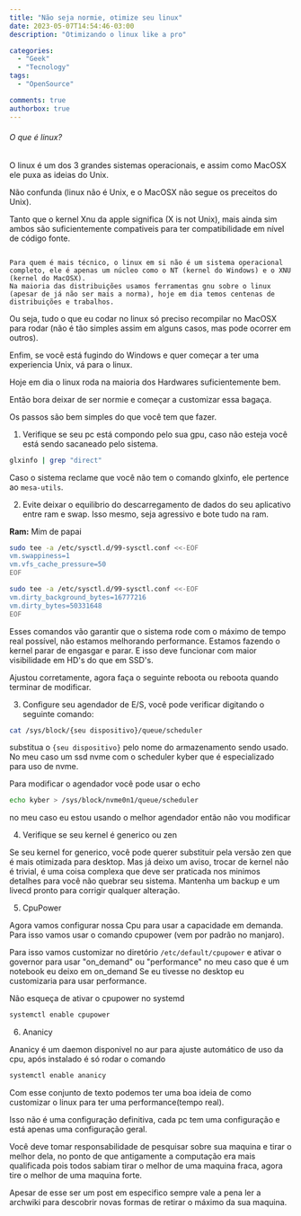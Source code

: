 ```yaml
---
title: "Não seja normie, otimize seu linux"
date: 2023-05-07T14:54:46-03:00
description: "Otimizando o linux like a pro"

categories:
  - "Geek"
  - "Tecnology"
tags:
  - "OpenSource"

comments: true
authorbox: true
---
```


###### O que é linux?
O linux é um dos 3 grandes sistemas operacionais, e assim como MacOSX ele puxa as ideias do Unix.

Não confunda (linux não é Unix, e o MacOSX não segue os preceitos do Unix). 

Tanto que o kernel Xnu da apple significa (X is not Unix), mais ainda sim ambos são suficientemente compativeis para ter compatibilidade em nível de código fonte.

```

Para quem é mais técnico, o linux em si não é um sistema operacional completo, ele é apenas um núcleo como o NT (kernel do Windows) e o XNU (kernel do MacOSX).
Na maioria das distribuições usamos ferramentas gnu sobre o linux (apesar de já não ser mais a norma), hoje em dia temos centenas de distribuições e trabalhos.

```

Ou seja, tudo o que eu codar no linux só preciso recompilar no MacOSX para rodar (não é tão simples assim em alguns casos, mas pode ocorrer em outros).

Enfim, se você está fugindo do Windows e quer começar a ter uma experiencia Unix, vá para o linux.

Hoje em dia o linux roda na maioria dos Hardwares suficientemente bem. 



Então bora deixar de ser normie e começar a customizar essa bagaça.

Os passos são bem simples do que você tem que fazer.

1. Verifique se seu pc está compondo pelo sua gpu, caso não esteja você está sendo sacaneado pelo sistema.

```bash
glxinfo | grep "direct"
```

Caso o sistema reclame que você não tem o comando glxinfo, ele pertence ao `mesa-utils`.

2. Evite deixar o equilibrio do descarregamento de dados do seu aplicativo entre ram e swap.
Isso mesmo, seja agressivo e bote tudo na ram.

**Ram:** Mim de papai

```bash
sudo tee -a /etc/sysctl.d/99-sysctl.conf <<-EOF 
vm.swappiness=1 
vm.vfs_cache_pressure=50 
EOF

sudo tee -a /etc/sysctl.d/99-sysctl.conf <<-EOF 
vm.dirty_background_bytes=16777216 
vm.dirty_bytes=50331648 
EOF
```

Esses comandos vão garantir que o sistema rode com o máximo de tempo real possível, não estamos melhorando performance.
Estamos fazendo o kernel parar de engasgar e parar. E isso deve funcionar com maior visibilidade em HD's do que em SSD's.

Ajustou corretamente, agora faça o seguinte reboota ou reboota quando terminar de modificar.

3. Configure seu agendador de E/S, você pode verificar digitando o seguinte comando:

```bash
cat /sys/block/{seu dispositivo}/queue/scheduler
```

substitua o `{seu dispositivo}` pelo nome do armazenamento sendo usado. No meu caso um ssd nvme com o scheduler kyber que é especializado para uso de nvme.

Para modificar o agendador você pode usar o echo

```bash
echo kyber > /sys/block/nvme0n1/queue/scheduler
```

no meu caso eu estou usando o melhor agendador então não vou modificar

4. Verifique se seu kernel é generico ou zen

Se seu kernel for generico, você pode querer substituir pela versão zen que é mais otimizada para desktop.
Mas já deixo um aviso, trocar de kernel não é trivial, é uma coisa complexa que deve ser praticada nos minimos detalhes para você não quebrar seu sistema.
Mantenha um backup e um livecd pronto para corrigir qualquer alteração.

5. CpuPower

Agora vamos configurar nossa Cpu para usar a capacidade em demanda. Para isso vamos usar o comando cpupower (vem por padrão no manjaro).

Para isso vamos customizar no diretório `/etc/default/cpupower` e ativar o governor para usar "on_demand" ou "performance" no meu caso que é um notebook eu deixo em on_demand
Se eu tivesse no desktop eu customizaria para usar performance.

Não esqueça de ativar o cpupower no systemd

```bash
systemctl enable cpupower
```

6. Ananicy

Ananicy é um daemon disponivel no aur para ajuste automático de uso da cpu, após instalado é só rodar o comando 

```bash
systemctl enable ananicy
```

Com esse conjunto de texto podemos ter uma boa ideia de como customizar o linux para ter uma performance(tempo real).

Isso não é uma configuração definitiva, cada pc tem uma configuração e está apenas uma configuração geral. 

Você deve tomar responsabilidade de pesquisar sobre sua maquina e tirar o melhor dela, no ponto de que antigamente a computação era mais qualificada pois todos sabiam tirar o melhor de uma maquina fraca, agora tire o melhor de uma maquina forte.

Apesar de esse ser um post em especifico sempre vale a pena ler a archwiki para descobrir novas formas de retirar o máximo da sua maquina.
